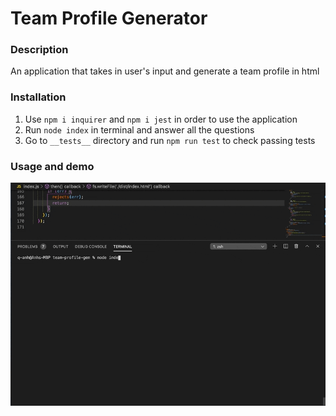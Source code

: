 # Team Profile Generator

### Description 
An application that takes in user's input and generate a team profile in html

### Installation 
1. Use `npm i inquirer` and `npm i jest` in order to use the application
2. Run `node index` in terminal and answer all the questions
3. Go to `__tests__` directory and run `npm run test` to check passing tests

### Usage and demo
![demo](./assets/team-profile-demo.gif)